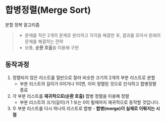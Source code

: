 # 합병정렬(Merge Sort)
분할 정복 알고리즘    
> * 문제를 작은 2개의 문제로 분리하고 각각을 해결한 후, 결과를 모아서 원래의 문제를 해결하는 전략
> * 보통, **순환 호출**을 이용해 구현

## 동작과정
1. 정렬되지 않은 리스트를 절반으로 잘라 비슷한 크기의 2개의 부분 리스트로 분할
    * 부분 리스트의 길이가 0이거나 1이면, 이미 정렬된 것으로 인식하고 합병정렬 종료
2. 각 부분 리스트를 **재귀적으로(순환 호출)** 합병 정렬을 이용해 정렬
    * 부분 리스트의 크기(길이)가 1 또는 0이 될때까지 재귀적으로 동작할 것입니다.
3. 두 부분 리스트를 다시 하나의 리스트로 합병 - **합병(merge)이 실제로 이뤄지는 시점**